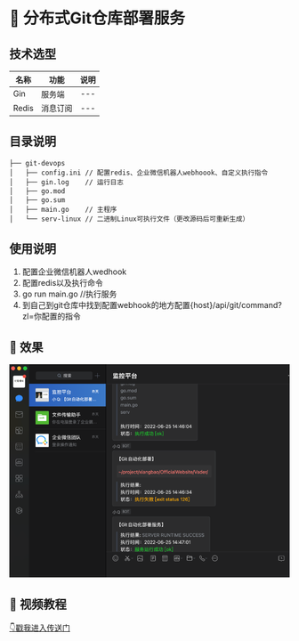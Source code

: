 # 🎯 分布式Git仓库部署服务

## 技术选型
|名称|功能|  说明   |
|----|----|:-----:|
|Gin|服务端|  ---  |
|Redis|消息订阅|  ---  |

## 目录说明
```integrationperformancetest
├── git-devops
│   ├── config.ini // 配置redis、企业微信机器人webhoook、自定义执行指令
│   ├── gin.log    // 运行日志
│   ├── go.mod
│   ├── go.sum
│   ├── main.go    // 主程序
│   └── serv-linux // 二进制Linux可执行文件（更改源码后可重新生成）
```
## 使用说明
1. 配置企业微信机器人wedhook
2. 配置redis以及执行命令
3. go run main.go //执行服务
4. 到自己到git仓库中找到配置webhook的地方配置{host}/api/git/command?zl=你配置的指令

## 🍬 效果
![img.png](img.png)

## 🧩 视频教程
[👇戳我进入传送门](https://www.bilibili.com/video/BV1tB4y1q7Wa/)
